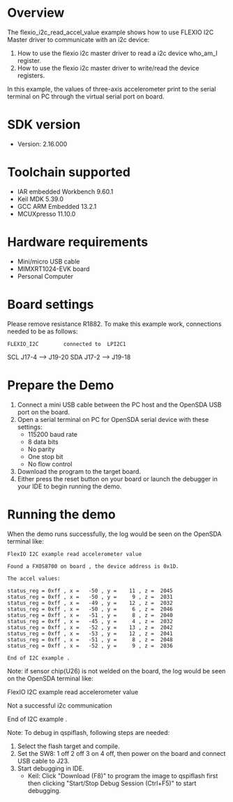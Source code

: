 Overview
========
The flexio_i2c_read_accel_value example shows how to use FLEXIO I2C  Master driver to communicate with an i2c device:

 1. How to use the flexio i2c master driver to read a i2c device who_am_I register.
 2. How to use the flexio i2c master driver to write/read the device registers.

In this example, the values of three-axis accelerometer print to the serial terminal on PC through
the virtual serial port on board.

SDK version
===========
- Version: 2.16.000

Toolchain supported
===================
- IAR embedded Workbench  9.60.1
- Keil MDK  5.39.0
- GCC ARM Embedded  13.2.1
- MCUXpresso  11.10.0

Hardware requirements
=====================
- Mini/micro USB cable
- MIMXRT1024-EVK board
- Personal Computer

Board settings
==============
Please remove resistance R1882.
To make this example work, connections needed to be as follows:

    FLEXIO_I2C        connected to  LPI2C1
SCL     J17-4           -->        J19-20
SDA     J17-2           -->        J19-18

Prepare the Demo
================
1.  Connect a mini USB cable between the PC host and the OpenSDA USB port on the board.
2.  Open a serial terminal on PC for OpenSDA serial device with these settings:
    - 115200 baud rate
    - 8 data bits
    - No parity
    - One stop bit
    - No flow control
3.  Download the program to the target board.
4.  Either press the reset button on your board or launch the debugger in your IDE to begin running the demo.

Running the demo
================
When the demo runs successfully, the log would be seen on the OpenSDA terminal like:

~~~~~~~~~~~~~~~~~~~~~
FlexIO I2C example read accelerometer value

Found a FXOS8700 on board , the device address is 0x1D.

The accel values:

status_reg = 0xff , x =   -50 , y =    11 , z =  2045
status_reg = 0xff , x =   -50 , y =     9 , z =  2031
status_reg = 0xff , x =   -49 , y =    12 , z =  2032
status_reg = 0xff , x =   -50 , y =     6 , z =  2046
status_reg = 0xff , x =   -51 , y =     8 , z =  2040
status_reg = 0xff , x =   -45 , y =     4 , z =  2032
status_reg = 0xff , x =   -52 , y =    13 , z =  2042
status_reg = 0xff , x =   -53 , y =    12 , z =  2041
status_reg = 0xff , x =   -51 , y =     8 , z =  2048
status_reg = 0xff , x =   -52 , y =     9 , z =  2036

End of I2C example .
~~~~~~~~~~~~~~~~~~~~~

Note:
if sensor chip(U26) is not welded on the board, the log would be seen on the OpenSDA terminal like:

FlexIO I2C example read accelerometer value

Not a successful i2c communication

End of I2C example .

Note:
To debug in qspiflash, following steps are needed:
1. Select the flash target and compile.
2. Set the SW8: 1 off 2 off 3 on 4 off, then power on the board and connect USB cable to J23.
3. Start debugging in IDE.
   - Keil: Click "Download (F8)" to program the image to qspiflash first then clicking "Start/Stop Debug Session (Ctrl+F5)" to start debugging.
